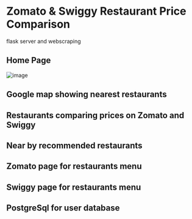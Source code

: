 # Zomato & Swiggy Restaurant Price Comparison
flask server and webscraping 

## Home Page

![image](https://user-images.githubusercontent.com/55716155/79236362-7adb4b00-7e8a-11ea-88e4-78f444c86a39.png)
## Google map showing nearest restaurants

## Restaurants comparing prices on Zomato and Swiggy

## Near by recommended restaurants

## Zomato page for restaurants menu

## Swiggy page for restaurants menu

## PostgreSql for user database

